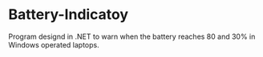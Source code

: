 # Battery-Indicatoy
Program designd in .NET to warn when the battery reaches 80 and 30% in Windows operated laptops.
